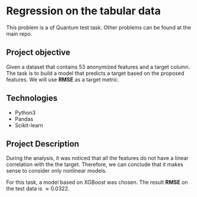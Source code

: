 # Regression on the tabular data
This problem is a of Quantum test task. Other problems can be found at the main repo.

## Project objective
Given a dataset that contains $53$ anonymized features and a target column. The task is to build a model that predicts a target based on the proposed features. We will use __RMSE__ as a target metric.

## Technologies
- Python3
- Pandas
- Scikit-learn 

## Project Description

During the analysis, it was noticed that all the features do not have a linear correlation with the the target. Therefore, we can conclude that it makes sense to consider only nonlinear models.

For this task, a model based on XGBoost was chosen.
The result __RMSE__ on the test data is $\approx0.0322$.

